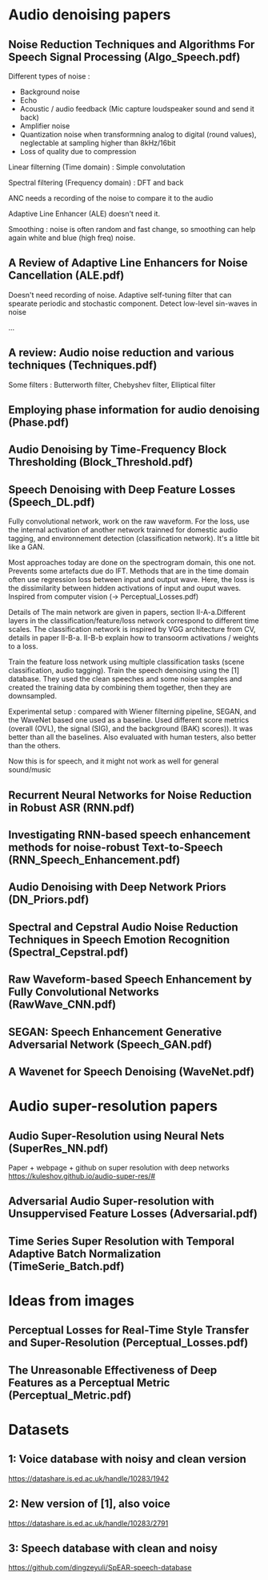 # Audio denoising papers

## Noise Reduction Techniques and Algorithms For Speech Signal Processing (Algo_Speech.pdf)

Different types of noise : 

- Background noise
- Echo
- Acoustic / audio feedback (Mic capture loudspeaker sound and send it back)
- Amplifier noise
- Quantization noise when transformning analog to digital (round values), neglectable at sampling higher than 8kHz/16bit 
- Loss of quality due to compression

Linear filterning (Time domain) : Simple convolutation 

Spectral filtering (Frequency domain) : DFT and back

ANC needs a recording of the noise to compare it to the audio

Adaptive Line Enhancer (ALE) doesn't need it.

Smoothing : noise is often random and fast change, so smoothing can help again white and blue (high freq) noise.
 
## A Review of Adaptive Line Enhancers for Noise Cancellation (ALE.pdf)

Doesn't need recording of noise. Adaptive self-tuning filter that can spearate periodic and stochastic component. Detect low-level sin-waves in noise

...

## A review: Audio noise reduction and various techniques (Techniques.pdf)

Some filters : Butterworth filter, Chebyshev filter, Elliptical filter

## Employing phase information for audio denoising (Phase.pdf)



## Audio Denoising by Time-Frequency Block Thresholding (Block_Threshold.pdf)

## Speech Denoising with Deep Feature Losses (Speech_DL.pdf)

Fully convolutional network, work on the raw waveform. For the loss, use the internal activation of another network trainned for domestic audio tagging, and environnement detection (classification network). It's a little bit like a GAN.

Most approaches today are done on the spectrogram domain, this one not. Prevents some artefacts due do IFT. Methods that are in the time domain often use regression loss between input and output wave. Here, the loss is the dissimilarity between hidden activations of input and ouput waves. Inspired from computer vision (-> Perceptual_Losses.pdf)

Details of The main network are given in papers, section II-A-a.Different layers in the classification/feature/loss network correspond to different time scales. The classification network is inspired by VGG architecture from CV, details in paper II-B-a. II-B-b explain how to transoorm activations / weights to a loss.

Train the feature loss network using multiple classification tasks (scene classification, audio tagging). Train the speech denoising using the [1] database. They used the clean speeches and some noise samples and created the training data by combining them together, then they are downsampled.

Experimental setup : compared with Wiener filterning pipeline, SEGAN, and the WaveNet based one used as a baseline. Used different score metrics (overall (OVL), the signal (SIG), and the background (BAK) scores)). It was better than all the baselines. Also evaluated with human testers, also better than the others.

Now this is for speech, and it might not work as well for general sound/music

## Recurrent Neural Networks for Noise Reduction in Robust ASR (RNN.pdf)

## Investigating RNN-based speech enhancement methods for noise-robust Text-to-Speech (RNN_Speech_Enhancement.pdf)
## Audio Denoising with Deep Network Priors (DN_Priors.pdf)

## Spectral and Cepstral Audio Noise Reduction Techniques in Speech Emotion Recognition (Spectral_Cepstral.pdf)

## Raw Waveform-based Speech Enhancement by Fully Convolutional Networks (RawWave_CNN.pdf)

## SEGAN: Speech Enhancement Generative Adversarial Network (Speech_GAN.pdf)

## A Wavenet for Speech Denoising (WaveNet.pdf)

# Audio super-resolution papers

## Audio Super-Resolution using Neural Nets (SuperRes_NN.pdf)

Paper + webpage + github on super resolution with deep networks
https://kuleshov.github.io/audio-super-res/#

## Adversarial Audio Super-resolution with Unsuppervised Feature Losses (Adversarial.pdf)

## Time Series Super Resolution with Temporal Adaptive Batch Normalization (TimeSerie_Batch.pdf)

# Ideas from images

## Perceptual Losses for Real-Time Style Transfer and Super-Resolution (Perceptual_Losses.pdf)

## The Unreasonable Effectiveness of Deep Features as a Perceptual Metric (Perceptual_Metric.pdf)

# Datasets 

## 1: Voice database with noisy and clean version

https://datashare.is.ed.ac.uk/handle/10283/1942 

## 2: New version of [1], also voice

https://datashare.is.ed.ac.uk/handle/10283/2791 

## 3: Speech database with clean and noisy


https://github.com/dingzeyuli/SpEAR-speech-database
